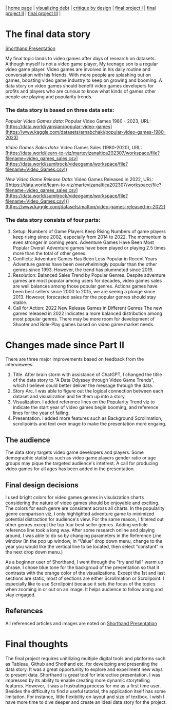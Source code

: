 | [home page](https://lihongzhang2023.github.io/portfolio/) | [visualizing debt](visualizing-government-debt) | [critique by design](critique-by-design) | [final project I](final-project-part-one) | [final project II](final-project-part-two) | [final project III](final-project-part-three) |

# The final data story
[Shorthand Presentation](https://carnegiemellon.shorthandstories.com/08529f22-41e7-4a2d-a727-9ac2c229d250/index.html)  

My final topic lands to video games after days of research on datasets. Although myself is not a video game player, My teenage son is a regular video game player. Video games are involved in his daily routine and conversation with his friends. With more people are splashing out on games, boosting video game industry to keep on growing and booming. A data story on video games should benefit video games developers for profits and players who are curious to know what kinds of games other people are playing and popularity trends.  

### The data story is based on three data sets:
*Popular Video Games data*: Popular Video Games 1980 - 2023, URL: [https://data.world/yansian/popular-video-games](https://www.kaggle.com/datasets/arnabchaki/popular-video-games-1980-2023)
   
*Video Games Sales data*: Video Games Sales (1980-2020), URL: [https://data.world/learn-to-viz/martevizanaltica202307/workspace/file?filename=video_games_sales.csv](https://data.world/sumitrock/videogame/workspace/file?filename=Video_Games.csv))

*New Video Game Release Data*: Video Games Released in 2022, URL: [[https://data.world/learn-to-viz/martevizanaltica202307/workspace/file?filename=video_games_sales.csv](https://data.world/sumitrock/videogame/workspace/file?filename=Video_Games.csv))](https://www.kaggle.com/datasets/mattop/video-games-released-in-2022)    

### The data story consists of four parts:   
1.	Setup: Numbers of Game Players Keep Rising
Numbers of game players keep rising since 2002, especially from 2014 to 2022. The momentum is even stronger in coming years.
Adventure Games Have Been Most Popular Overall
Adventure games have been played or playing 2.5 times more than the total of other genes.
2.	Conflicts: Adventure Games Has Been Less Popular in Recent Years
Adventure games have been overwhelmingly popular than the other genres since 1993. However, the trend has plummeted since 2019.
3.	Resolution: Balanced Sales Trend by Popular Genres.
Despite adventure games are most popular among users for decades, video games sales are well balances among those popular genres. Actions games have been best sellers since 2000 to 2015, we are seeing a plunge since 2013. However, forecasted sales for the popular genres should stay stable.
4.	Call for Action: 2022 New Release Games in Different Genres
The new games released in 2022 indicates a more balanced distribution among most popular genres. There may be more room for development of Shooter and Role-Play games based on video game market needs.


# Changes made since Part II
There are three major improvements based on feedback from the interviewees.  
1. Title. After brain storm with assistance of ChatGPT, I changed the titile of the data story to "A Data Odyssey through Video Game Trends", which I believe could better deliver the message through the data.
2. Story Arc. I was able to figure out the logical connection between each dataset and visualization and tie them up into a story.
3. Visualization. I added reference lines on the Popularity Trend viz to indicate the start year of video games begin booming, and reference lines for the year of falling.
4. Presentation. I added more features such as Background Scrollmation, scrollpoints and text over image to make the presentation more engaing.
   
## The audience
The data story targets video game developers and players. Some demographic statistics such as video game players gender ratio or age groups may pique the targeted audience's intetrest. A call for producing video games for all ages has been added in the presentation.  

## Final design decisions
I used bright colors for video games genres in visulazation charts considering the nature of video games should be enjoyable and exciting. The colors for each genre are consistent across all charts. In the popularity genre comparison viz, I only highlighted adventure game to minimized potential distraction for audience's view. For the same reason, I filtered out other genres except the top four best seller genres. Adding verticle reference line took a long way. After some research online and playing around, I was able to do so by changing parameters in the Reference Line window (In the pop up window, In “Value” drop down menu, change to the year you would like the vertical line to be located, then select “constant” in the next drop down menu.)  

As a beginner user of Shorthand, I went through the "try and fail" warm up phrase. I chose blue tone for the backgroud of the presentation so that it contrasts with the orange color of the visualizations. Except the 1st and last sections are static, most of sections are either Scrollmation or Scrollpoint. I especially like to use Scrollpoint because it sets the focus of the topics when zooming in or out on an image. It helps audience to follow along and stay engaged.

## References
All referenced articles and images are noted on [Shorthand Presentation](https://carnegiemellon.shorthandstories.com/08529f22-41e7-4a2d-a727-9ac2c229d250/index.html)

# Final thoughts
The final project requires unitilizing multiple digital tools and platforms such as Tableau, Github and Shothand etc. for developing and presenting the data story. It was a great opportunity to explore and experiment new ways to present data. Shorthand is great tool for interactive presentation. I was impressed by its ability to enable creating more dynamic storytelling features. However, it was a frustrating process for me as a first time user. Besides the difficulty to find a useful tutorial, the application itself has some limitation. For instance, little flexibility on layout and size of textbox. I wish I have more time to dive deeper and create an ideal data story for the project.
